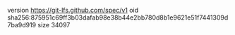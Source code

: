 version https://git-lfs.github.com/spec/v1
oid sha256:875951c69ff3b03dafab98e38b44e2bb780d8b1e9621e51f7441309d7ba9d919
size 34097
